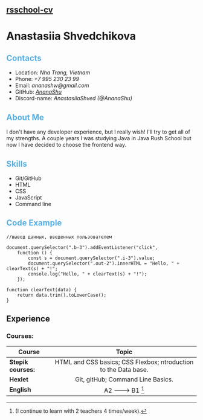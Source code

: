 ## [rsschool-cv](https://pages.github.com/)

# Anastasiia Shvedchikova

## <span style="color:#59afe1">Contacts</span>

- Location: _Nha Trang, Vietnam_
- Phone: _+7 995 230 23 99_
- Email: _ananashw@gmail.com_
- GitHub: _[AnanaShu](https://github.com/AnanaShu/)_
- Discord-name: _AnastasiiaShved (@AnanaShu)_

## <span style="color:#59afe1">About Me </span>

I don't have any developer experience, but I really wish! I'll try to get all of my strengths. A couple years I was studying Java in Java Rush School but now I have decided to choose the frontend way.

## <span style="color:#59afe1">Skills</span>

- Git/GitHub
- HTML
- CSS
- JavaScript
- Command line

## <span style="color:#59afe1">Code Example</span>

```
//вывод данных, введенных пользователем

document.querySelector(".b-3").addEventListener("click",
    function () {
        const s = document.querySelector(".i-3").value;
        document.querySelector(".out-2").innerHTML = "Hello, " + clearText(s) + "!";
        console.log("Hello, " + clearText(s) + "!");
    });

function clearText(data) {
    return data.trim().toLowerCase();
}

```

## Experience

### Courses:

| Course              |                              Topic                              |
| ------------------- | :-------------------------------------------------------------: |
| **Stepik courses:** | HTML and CSS basics; CSS Flexbox; ntroduction to the Data base. |
| **Hexlet**          |                Git, gitHub; Command Line Basics.                |
| **English**         |                         A2 ---> B1 [^1]                         |

<!-- This content will not appear in the rendered Markdown
1. **Stepik courses:**

- HTML and CSS basics
- CSS Flexbox
- Introduction to the Data base

2. **Hexlet**

- Git, gitHub
- Command Line Basics

3. **English** - A2 -  B1 (I continue to learn with 2 teachers 4 times/week)-->

[^1]: (I continue to learn with 2 teachers 4 times/week).
